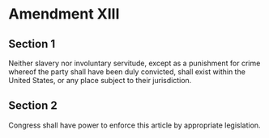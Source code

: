 # Amendment XIII 


## Section 1


Neither slavery nor involuntary servitude, except as a punishment for crime whereof the party shall have been duly convicted, shall exist within the United States, or any place subject to their jurisdiction.


## Section 2


Congress shall have power to enforce this article by appropriate legislation.

